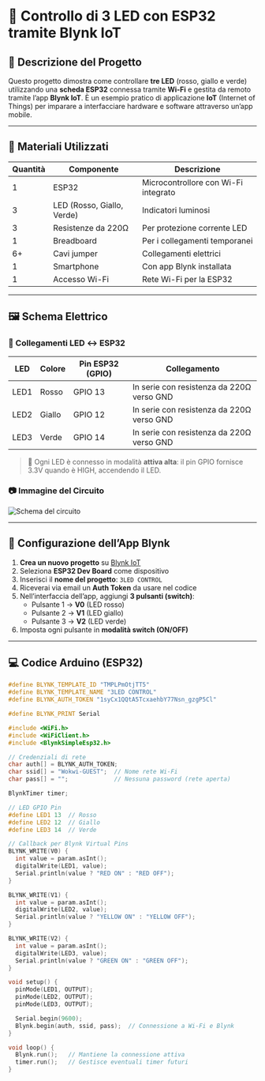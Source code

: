 # 🔌 Controllo di 3 LED con ESP32 tramite Blynk IoT

## 📍 Descrizione del Progetto

Questo progetto dimostra come controllare **tre LED** (rosso, giallo e verde) utilizzando una **scheda ESP32** connessa tramite **Wi-Fi** e gestita da remoto tramite l’app **Blynk IoT**. È un esempio pratico di applicazione **IoT** (Internet of Things) per imparare a interfacciare hardware e software attraverso un’app mobile.

---

## 🧰 Materiali Utilizzati

| Quantità | Componente         | Descrizione                              |
|----------|--------------------|------------------------------------------|
| 1        | ESP32              | Microcontrollore con Wi-Fi integrato     |
| 3        | LED (Rosso, Giallo, Verde) | Indicatori luminosi                  |
| 3        | Resistenze da 220Ω | Per protezione corrente LED              |
| 1        | Breadboard         | Per i collegamenti temporanei            |
| 6+       | Cavi jumper        | Collegamenti elettrici                   |
| 1        | Smartphone          | Con app Blynk installata                 |
| 1        | Accesso Wi-Fi      | Rete Wi-Fi per la ESP32                  |

---

## 🖼️ Schema Elettrico

### 📌 Collegamenti LED ↔️ ESP32

| LED    | Colore  | Pin ESP32 (GPIO) | Collegamento  |
|--------|---------|------------------|----------------|
| LED1   | Rosso   | GPIO 13          | In serie con resistenza da 220Ω verso GND |
| LED2   | Giallo  | GPIO 12          | In serie con resistenza da 220Ω verso GND |
| LED3   | Verde   | GPIO 14          | In serie con resistenza da 220Ω verso GND |

> 🔧 Ogni LED è connesso in modalità **attiva alta**: il pin GPIO fornisce 3.3V quando è HIGH, accendendo il LED.

### 📷 Immagine del Circuito

![Schema del circuito](https://imgur.com/a/TYNPWQx)

---

## 📱 Configurazione dell’App Blynk

1. **Crea un nuovo progetto** su [Blynk IoT](https://blynk.io/)
2. Seleziona **ESP32 Dev Board** come dispositivo
3. Inserisci il **nome del progetto**: `3LED CONTROL`
4. Riceverai via email un **Auth Token** da usare nel codice
5. Nell’interfaccia dell’app, aggiungi **3 pulsanti (switch)**:
   - Pulsante 1 → **V0** (LED rosso)
   - Pulsante 2 → **V1** (LED giallo)
   - Pulsante 3 → **V2** (LED verde)
6. Imposta ogni pulsante in **modalità switch (ON/OFF)**

---

## 💻 Codice Arduino (ESP32)

```cpp
#define BLYNK_TEMPLATE_ID "TMPLPmOtjTT5"
#define BLYNK_TEMPLATE_NAME "3LED CONTROL"
#define BLYNK_AUTH_TOKEN "1syCx1QQtA5TcxaehbY77Nsn_gzgP5Cl"

#define BLYNK_PRINT Serial

#include <WiFi.h>
#include <WiFiClient.h>
#include <BlynkSimpleEsp32.h>

// Credenziali di rete
char auth[] = BLYNK_AUTH_TOKEN;
char ssid[] = "Wokwi-GUEST";  // Nome rete Wi-Fi
char pass[] = "";             // Nessuna password (rete aperta)

BlynkTimer timer;

// LED GPIO Pin
#define LED1 13  // Rosso
#define LED2 12  // Giallo
#define LED3 14  // Verde

// Callback per Blynk Virtual Pins
BLYNK_WRITE(V0) {
  int value = param.asInt();
  digitalWrite(LED1, value);
  Serial.println(value ? "RED ON" : "RED OFF");
}

BLYNK_WRITE(V1) {
  int value = param.asInt();
  digitalWrite(LED2, value);
  Serial.println(value ? "YELLOW ON" : "YELLOW OFF");
}

BLYNK_WRITE(V2) {
  int value = param.asInt();
  digitalWrite(LED3, value);
  Serial.println(value ? "GREEN ON" : "GREEN OFF");
}

void setup() {
  pinMode(LED1, OUTPUT);
  pinMode(LED2, OUTPUT);
  pinMode(LED3, OUTPUT);

  Serial.begin(9600);
  Blynk.begin(auth, ssid, pass);  // Connessione a Wi-Fi e Blynk
}

void loop() {
  Blynk.run();   // Mantiene la connessione attiva
  timer.run();   // Gestisce eventuali timer futuri
}
